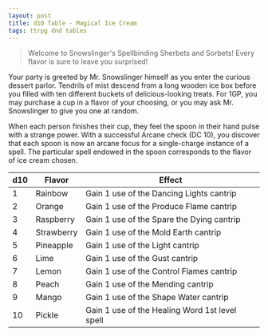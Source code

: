 ```yaml
---
layout: post
title: d10 Table - Magical Ice Cream
tags: ttrpg dnd tables
---
```


> Welcome to Snowslinger's Spellbinding Sherbets and Sorbets! Every flavor is sure to leave you surprised!

Your party is greeted by Mr. Snowslinger himself as you enter the curious dessert parlor. Tendrils of mist descend from a long wooden ice box before you filled with ten different buckets of delicious-looking treats. For 1GP, you may purchase a cup in a flavor of your choosing, or you may ask Mr. Snowslinger to give you one at random. 

When each person finishes their cup, they feel the spoon in their hand pulse with a strange power. With a successful Arcane check (DC 10), you discover that each spoon is now an arcane focus for a single-charge instance of a spell. The particular spell endowed in the spoon corresponds to the flavor of ice cream chosen.


| d10 | Flavor     | Effect                                         |
|-----|------------|------------------------------------------------|
| 1   | Rainbow    | Gain 1 use of the Dancing Lights cantrip       |
| 2   | Orange     | Gain 1 use of the Produce Flame cantrip        |
| 3   | Raspberry  | Gain 1 use of the Spare the Dying cantrip      |
| 4   | Strawberry | Gain 1 use of the Mold Earth cantrip           |
| 5   | Pineapple  | Gain 1 use of the Light cantrip                |
| 6   | Lime       | Gain 1 use of the Gust cantrip                 |
| 7   | Lemon      | Gain 1 use of the Control Flames cantrip       |
| 8   | Peach      | Gain 1 use of the Mending cantrip              |
| 9   | Mango      | Gain 1 use of the Shape Water cantrip          |
| 10  | Pickle     | Gain 1 use of the Healing Word 1st level spell |

